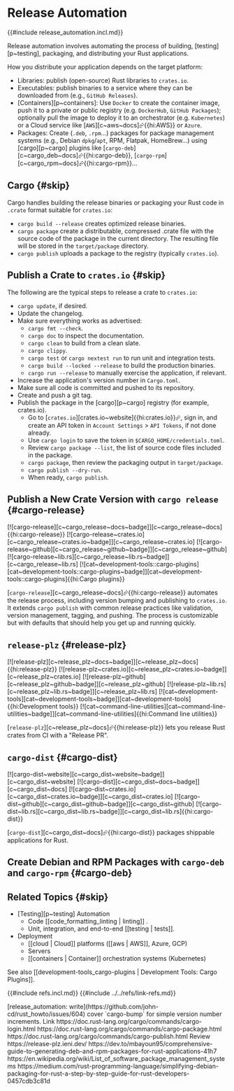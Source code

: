 # Release Automation

{{#include release_automation.incl.md}}

Release automation involves automating the process of building, [testing][p~testing], packaging, and distributing your Rust applications.

How you distribute your application depends on the target platform:

- Libraries: publish (open-source) Rust libraries to `crates.io`.
- Executables: publish binaries to a service where they can be downloaded from (e.g., `GitHub Releases`).
- [Containers][p~containers]: Use `Docker` to create the container image, push it to a private or public registry (e.g. `DockerHub`, `GitHub Packages`); optionally pull the image to deploy it to an orchestrator (e.g. `Kubernetes`) or a Cloud service like [`AWS`][c~aws~docs]⮳{{hi:AWS}} or `Azure`.
- Packages: Create (`.deb`, `.rpm`...) packages for package management systems (e.g., Debian `dpkg`/`apt`, RPM, Flatpak, HomeBrew...) using [cargo][p~cargo] plugins like [`cargo-deb`][c~cargo_deb~docs]⮳{{hi:cargo-deb}}, [`cargo-rpm`][c~cargo_rpm~docs]⮳{{hi:cargo-rpm}}...

## Cargo {#skip}

Cargo handles building the release binaries or packaging your Rust code in `.crate` format suitable for `crates.io`:

- `cargo build --release` creates optimized release binaries.
- `cargo package` create a distributable, compressed .crate file with the source code of the package in the current directory. The resulting file will be stored in the `target/package` directory.
- `cargo publish` uploads a package to the registry (typically `crates.io`).

## Publish a Crate to `crates.io` {#skip}

The following are the typical steps to release a crate to `crates.io`:

- `cargo update`, if desired.
- Update the changelog.
- Make sure everything works as advertised:
  - `cargo fmt --check`.
  - `cargo doc` to inspect the documentation.
  - `cargo clean` to build from a clean slate.
  - `cargo clippy`.
  - `cargo test` or `cargo nextest run` to run unit and integration tests.
  - `cargo build --locked --release` to build the production binaries.
  - `cargo run --release` to manually exercise the application, if relevant.
- Increase the application's version number in `Cargo.toml`.
- Make sure all code is committed and pushed to its repository.
- Create and push a git tag.
- Publish the package in the [cargo][p~cargo] registry (for example, crates.io).
  - Go to [`crates.io`][crates.io~website]{{hi:crates.io}}⮳, sign in, and create an API token in `Account Settings` > `API Tokens`, if not done already.
  - Use `cargo login` to save the token in `$CARGO_HOME/credentials.toml`.
  - Review `cargo package --list`, the list of source code files included in the package.
  - `cargo package`, then review the packaging output in `target/package`.
  - `cargo publish --dry-run`.
  - When ready, `cargo publish`.

## Publish a New Crate Version with `cargo release` {#cargo-release}

[![cargo-release][c~cargo_release~docs~badge]][c~cargo_release~docs]{{hi:cargo-release}}
[![cargo-release~crates.io][c~cargo_release~crates.io~badge]][c~cargo_release~crates.io]
[![cargo-release~github][c~cargo_release~github~badge]][c~cargo_release~github]
[![cargo-release~lib.rs][c~cargo_release~lib.rs~badge]][c~cargo_release~lib.rs]
[![cat~development-tools::cargo-plugins][cat~development-tools::cargo-plugins~badge]][cat~development-tools::cargo-plugins]{{hi:Cargo plugins}}

[`cargo-release`][c~cargo_release~docs]⮳{{hi:cargo-release}} automates the release process, including version bumping and publishing to `crates.io`. It extends `cargo publish` with common release practices like validation, version management, tagging, and pushing. The process is customizable but with defaults that should help you get up and running quickly.

## `release-plz` {#release-plz}

[![release-plz][c~release_plz~docs~badge]][c~release_plz~docs]{{hi:release-plz}}
[![release-plz~crates.io][c~release_plz~crates.io~badge]][c~release_plz~crates.io]
[![release-plz~github][c~release_plz~github~badge]][c~release_plz~github]
[![release-plz~lib.rs][c~release_plz~lib.rs~badge]][c~release_plz~lib.rs]
[![cat~development-tools][cat~development-tools~badge]][cat~development-tools]{{hi:Development tools}}
[![cat~command-line-utilities][cat~command-line-utilities~badge]][cat~command-line-utilities]{{hi:Command line utilities}}

[`release-plz`][c~release_plz~docs]⮳{{hi:release-plz}} lets you release Rust crates from CI with a "Release PR".

## `cargo-dist` {#cargo-dist}

[![cargo-dist~website][c~cargo_dist~website~badge]][c~cargo_dist~website] [![cargo-dist][c~cargo_dist~docs~badge]][c~cargo_dist~docs] [![cargo-dist~crates.io][c~cargo_dist~crates.io~badge]][c~cargo_dist~crates.io] [![cargo-dist~github][c~cargo_dist~github~badge]][c~cargo_dist~github] [![cargo-dist~lib.rs][c~cargo_dist~lib.rs~badge]][c~cargo_dist~lib.rs]{{hi:cargo-dist}}

[`cargo-dist`][c~cargo_dist~docs]⮳{{hi:cargo-dist}} packages shippable applications for Rust.

## Create Debian and RPM Packages with `cargo-deb` and `cargo-rpm` {#cargo-deb}

## Related Topics {#skip}

- [Testing][p~testing] Automation
  - Code [[code_formatting_linting | linting]] .
  - Unit, integration, and end-to-end [[testing | tests]].
- Deployment
  - [[cloud | Cloud]] platforms ([[aws | AWS]], Azure, GCP)
  - Servers
  - [[containers | Container]] orchestration systems (Kubernetes)

See also [[development-tools_cargo-plugins | Development Tools: Cargo Plugins]].

{{#include refs.incl.md}}
{{#include ../../refs/link-refs.md}}

<div class="hidden">
[release_automation: write](https://github.com/john-cd/rust_howto/issues/604)
cover `cargo-bump` for simple version number increments.
Link
https://doc.rust-lang.org/cargo/commands/cargo-login.html
https://doc.rust-lang.org/cargo/commands/cargo-package.html
https://doc.rust-lang.org/cargo/commands/cargo-publish.html
Review
https://release-plz.ieni.dev/
https://dev.to/mbayoun95/comprehensive-guide-to-generating-deb-and-rpm-packages-for-rust-applications-41h7
https://en.wikipedia.org/wiki/List_of_software_package_management_systems
https://medium.com/rust-programming-language/simplifying-debian-packaging-for-rust-a-step-by-step-guide-for-rust-developers-0457cdb3c81d
</div>
